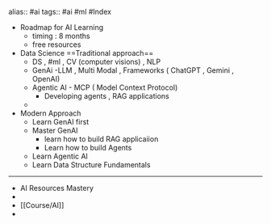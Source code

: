alias:: #ai
tags:: #ai #ml #Index

- Roadmap for AI Learning
	- timing : 8 months
	- free resources
- Data Science ==Traditional approach==
	- DS , #ml , CV (computer visions) , NLP
	- GenAi -LLM , Multi Modal , Frameworks ( ChatGPT , Gemini , OpenAI)
	- Agentic AI - MCP ( Model Context Protocol)
		- Developing agents , RAG applications
	-
- Modern Approach
	- Learn GenAI first
	- Master GenAI
		- learn how to build RAG applicaiion
		- Learn how to build Agents
	- Learn Agentic AI
	- Learn Data Structure Fundamentals
- ---
- AI Resources Mastery
-
- [[Course/AI]]
-